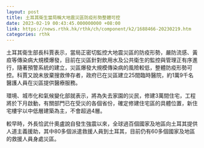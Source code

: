 ```yaml
---
layout: post
title: 土耳其衛生當局稱大地震災區防疫形勢整體可控
date: 2023-02-19 00:43:45.000000000 +08:00
link: https://news.rthk.hk/rthk/ch/component/k2/1688466-20230219.htm
categories: rthk
---
```


土耳其衛生部長科賈表示，當局正密切監控大地震災區的防疫形勢，嚴防流感、黃疸等傳染病大規模爆發，目前在災區針對飲用水及公共衛生的監控與管理正有序進行，隨著預警系統的建立，災區爆發大規模傳染病的風險較低，整體防疫形勢可控。科賈又說未放棄搜救倖存者，政府已在災區建立25間臨時醫院，約1萬9千名醫護人員在災區提供醫療服務。

環境、城市化和氣候變化部就表示，將為失去家園的災民，修建3萬間住宅，工程將於下月啟動，有關部門已在受災的各個省份，確定修建住宅區的具體位置，新住宅樓宇以中低層建築為主，不會超過4層。

較早時，外長恰武什奧盧說自發生強震以來，全球過百個國家及地區向土耳其提供人道主義援助，其中80多個派遣救援人員到土耳其，目前仍有60多個國家及地區的救援人員身處災區。
